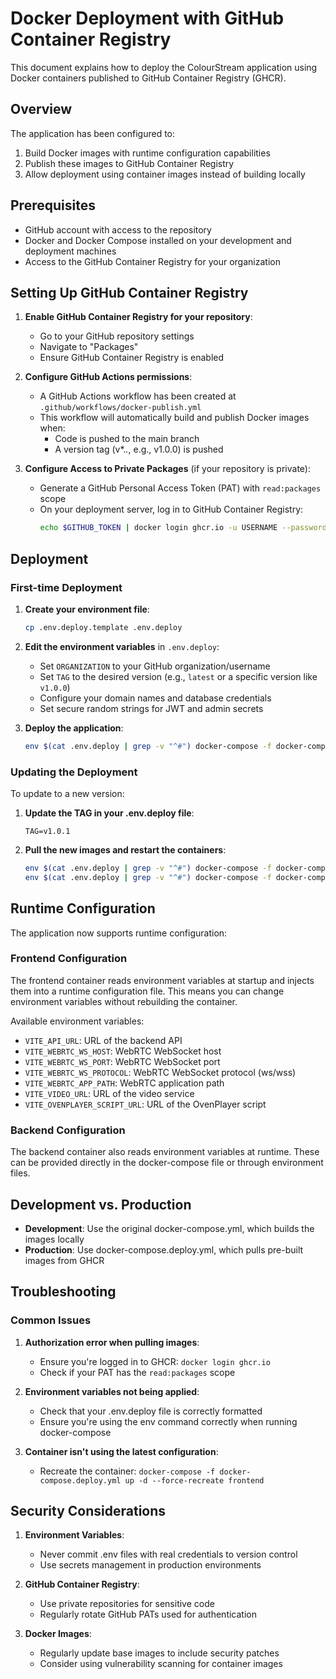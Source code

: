 # Docker Deployment with GitHub Container Registry

This document explains how to deploy the ColourStream application using Docker containers published to GitHub Container Registry (GHCR).

## Overview

The application has been configured to:
1. Build Docker images with runtime configuration capabilities
2. Publish these images to GitHub Container Registry
3. Allow deployment using container images instead of building locally

## Prerequisites

- GitHub account with access to the repository
- Docker and Docker Compose installed on your development and deployment machines
- Access to the GitHub Container Registry for your organization

## Setting Up GitHub Container Registry

1. **Enable GitHub Container Registry for your repository**:
   - Go to your GitHub repository settings
   - Navigate to "Packages" 
   - Ensure GitHub Container Registry is enabled

2. **Configure GitHub Actions permissions**:
   - A GitHub Actions workflow has been created at `.github/workflows/docker-publish.yml`
   - This workflow will automatically build and publish Docker images when:
     - Code is pushed to the main branch
     - A version tag (v*.*.*, e.g., v1.0.0) is pushed

3. **Configure Access to Private Packages** (if your repository is private):
   - Generate a GitHub Personal Access Token (PAT) with `read:packages` scope
   - On your deployment server, log in to GitHub Container Registry:
     ```bash
     echo $GITHUB_TOKEN | docker login ghcr.io -u USERNAME --password-stdin
     ```

## Deployment

### First-time Deployment

1. **Create your environment file**:
   ```bash
   cp .env.deploy.template .env.deploy
   ```

2. **Edit the environment variables** in `.env.deploy`:
   - Set `ORGANIZATION` to your GitHub organization/username
   - Set `TAG` to the desired version (e.g., `latest` or a specific version like `v1.0.0`)
   - Configure your domain names and database credentials
   - Set secure random strings for JWT and admin secrets

3. **Deploy the application**:
   ```bash
   env $(cat .env.deploy | grep -v "^#") docker-compose -f docker-compose.deploy.yml up -d
   ```

### Updating the Deployment

To update to a new version:

1. **Update the TAG in your .env.deploy file**:
   ```
   TAG=v1.0.1
   ```

2. **Pull the new images and restart the containers**:
   ```bash
   env $(cat .env.deploy | grep -v "^#") docker-compose -f docker-compose.deploy.yml pull
   env $(cat .env.deploy | grep -v "^#") docker-compose -f docker-compose.deploy.yml up -d
   ```

## Runtime Configuration

The application now supports runtime configuration:

### Frontend Configuration

The frontend container reads environment variables at startup and injects them into a runtime configuration file. This means you can change environment variables without rebuilding the container.

Available environment variables:
- `VITE_API_URL`: URL of the backend API
- `VITE_WEBRTC_WS_HOST`: WebRTC WebSocket host
- `VITE_WEBRTC_WS_PORT`: WebRTC WebSocket port
- `VITE_WEBRTC_WS_PROTOCOL`: WebRTC WebSocket protocol (ws/wss)
- `VITE_WEBRTC_APP_PATH`: WebRTC application path
- `VITE_VIDEO_URL`: URL of the video service
- `VITE_OVENPLAYER_SCRIPT_URL`: URL of the OvenPlayer script

### Backend Configuration

The backend container also reads environment variables at runtime. These can be provided directly in the docker-compose file or through environment files.

## Development vs. Production

- **Development**: Use the original docker-compose.yml, which builds the images locally
- **Production**: Use docker-compose.deploy.yml, which pulls pre-built images from GHCR

## Troubleshooting

### Common Issues

1. **Authorization error when pulling images**:
   - Ensure you're logged in to GHCR: `docker login ghcr.io`
   - Check if your PAT has the `read:packages` scope

2. **Environment variables not being applied**:
   - Check that your .env.deploy file is correctly formatted
   - Ensure you're using the env command correctly when running docker-compose

3. **Container isn't using the latest configuration**:
   - Recreate the container: `docker-compose -f docker-compose.deploy.yml up -d --force-recreate frontend`

## Security Considerations

1. **Environment Variables**: 
   - Never commit .env files with real credentials to version control
   - Use secrets management in production environments

2. **GitHub Container Registry**:
   - Use private repositories for sensitive code
   - Regularly rotate GitHub PATs used for authentication

3. **Docker Images**:
   - Regularly update base images to include security patches
   - Consider using vulnerability scanning for container images 